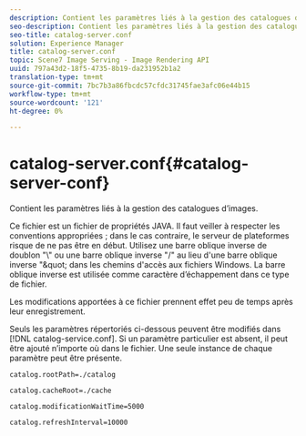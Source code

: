```yaml
---
description: Contient les paramètres liés à la gestion des catalogues d’images.
seo-description: Contient les paramètres liés à la gestion des catalogues d’images.
seo-title: catalog-server.conf
solution: Experience Manager
title: catalog-server.conf
topic: Scene7 Image Serving - Image Rendering API
uuid: 797a43d2-18f5-4735-8b19-da231952b1a2
translation-type: tm+mt
source-git-commit: 7bc7b3a86fbcdc57cfdc31745fae3afc06e44b15
workflow-type: tm+mt
source-wordcount: '121'
ht-degree: 0%

---
```



# catalog-server.conf{#catalog-server-conf}

Contient les paramètres liés à la gestion des catalogues d’images.

Ce fichier est un fichier de propriétés JAVA. Il faut veiller à respecter les conventions appropriées ; dans le cas contraire, le serveur de plateformes risque de ne pas être en début. Utilisez une barre oblique inverse de doublon &quot;\\&quot; ou une barre oblique inverse &quot;/&quot; au lieu d&#39;une barre oblique inverse &quot;\&quot; dans les chemins d&#39;accès aux fichiers Windows. La barre oblique inverse est utilisée comme caractère d’échappement dans ce type de fichier.

Les modifications apportées à ce fichier prennent effet peu de temps après leur enregistrement.

Seuls les paramètres répertoriés ci-dessous peuvent être modifiés dans [!DNL catalog-service.conf]. Si un paramètre particulier est absent, il peut être ajouté n’importe où dans le fichier. Une seule instance de chaque paramètre peut être présente.

`catalog.rootPath=./catalog`

`catalog.cacheRoot=./cache`

`catalog.modificationWaitTime=5000`

`catalog.refreshInterval=10000`
